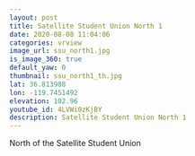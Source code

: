 ```yaml
---
layout: post
title: Satellite Student Union North 1
date: 2020-08-08 11:04:06
categories: vrview
image_url: ssu_north1.jpg
is_image_360: true
default_yaw: 0
thumbnail: ssu_north1_th.jpg
lat: 36.813988
lon: -119.7451492
elevation: 102.96
youtube_id: 4LVWi0zKjBY
description: Satellite Student Union North 1
---
```

North of the Satellite Student Union

